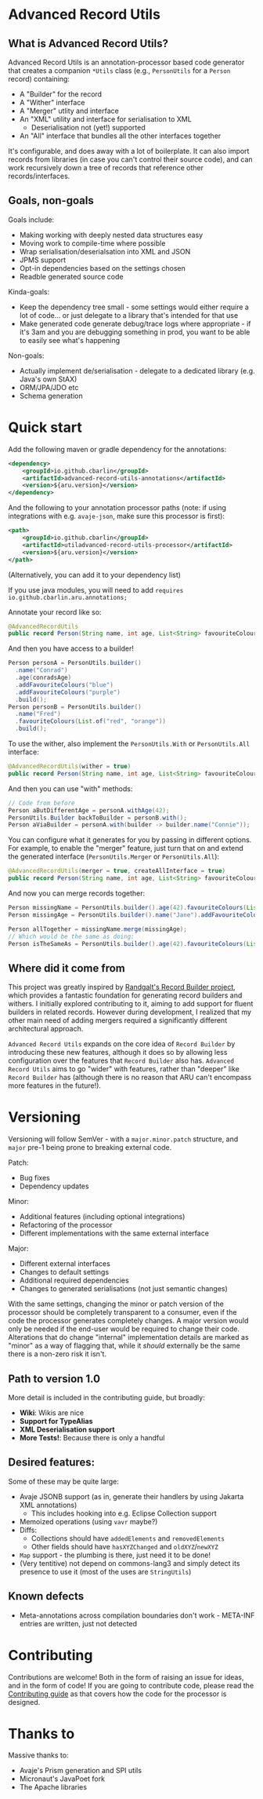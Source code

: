 # Advanced Record Utils

## What is Advanced Record Utils?

Advanced Record Utils is an annotation-processor based code generator that creates a companion `*Utils` class (e.g., `PersonUtils` for a `Person` record) containing:
 * A "Builder" for the record
 * A "Wither" interface
 * A "Merger" utlity and interface
 * An "XML" utility and interface for serialisation to XML
   * Deserialisation not (yet!) supported
 * An "All" interface that bundles all the other interfaces together

It's configurable, and does away with a lot of boilerplate. It can also import records from libraries (in case you can't control their source code), and can work recursively down a tree of records that reference other records/interfaces.

## Goals, non-goals

Goals include:
 * Making working with deeply nested data structures easy
 * Moving work to compile-time where possible
 * Wrap serialisation/deserialsation into XML and JSON
 * JPMS support
 * Opt-in dependencies based on the settings chosen
 * Readble generated source code

Kinda-goals:
 * Keep the dependency tree small - some settings would either require a lot of code... or just delegate to a library that's intended for that use
 * Make generated code generate debug/trace logs where appropriate - if it's 3am and you are debugging something in prod, you want to be able to easily see what's happening

Non-goals:
 * Actually implement de/serialisation - delegate to a dedicated library (e.g. Java's own StAX)
 * ORM/JPA/JDO etc
 * Schema generation


# Quick start

Add the following maven or gradle dependency for the annotations:

```xml
<dependency>
    <groupId>io.github.cbarlin</groupId>
    <artifactId>advanced-record-utils-annotations</artifactId>
    <version>${aru.version}</version>
</dependency>
```

And the following to your annotation processor paths (note: if using integrations with e.g. `avaje-json`, make sure this processor is first):

```xml
<path>
    <groupId>io.github.cbarlin</groupId>
    <artifactId>utiladvanced-record-utils-processor</artifactId>
    <version>${aru.version}</version>
</path>
```

(Alternatively, you can add it to your dependency list)

If you use java modules, you will need to add `requires io.github.cbarlin.aru.annotations;`

Annotate your record like so:

```java
@AdvancedRecordUtils
public record Person(String name, int age, List<String> favouriteColours) { }
```

And then you have access to a builder!

```java
Person personA = PersonUtils.builder()
  .name("Conrad")
  .age(conradsAge)
  .addFavouriteColours("blue")
  .addFavouriteColours("purple")
  .build();
Person personB = PersonUtils.builder()
  .name("Fred")
  .favouriteColours(List.of("red", "orange"))
  .build();
```

To use the wither, also implement the `PersonUtils.With` or `PersonUtils.All` interface:

```java
@AdvancedRecordUtils(wither = true)
public record Person(String name, int age, List<String> favouriteColours) implements PersonUtils.With { }
```

And then you can use "with" methods:

```java
// Code from before
Person aButDifferentAge = personA.withAge(42);
PersonUtils.Builder backToBuilder = personB.with();
Person aViaBuilder = personA.with(builder -> builder.name("Connie"));
```

You can configure what it generates for you by passing in different options. For example, to enable the "merger" feature, just turn that on and extend the generated interface (`PersonUtils.Merger` or `PersonUtils.All`):

```java
@AdvancedRecordUtils(merger = true, createAllInterface = true)
public record Person(String name, int age, List<String> favouriteColours) implements PersonUtils.All {}
```

And now you can merge records together:

```java
Person missingName = PersonUtils.builder().age(42).favouriteColours(List.of("red", "orange")).build();
Person missingAge = PersonUtils.builder().name("Jane").addFavouriteColour("pink").build();

Person allTogether = missingName.merge(missingAge);
// Which would be the same as doing:
Person isTheSameAs = PersonUtils.builder().age(42).favouriteColours(List.of("red", "orange", "pink")).name("Jane").build()
```

## Where did it come from

This project was greatly inspired by [Randgalt's Record Builder project](https://github.com/Randgalt/record-builder), which provides a fantastic foundation for generating record builders and withers. I initially explored contributing to it, aiming to add support for fluent builders in related records. However during development, I realized that my other main need of adding mergers required a significantly different architectural approach. 

`Advanced Record Utils` expands on the core idea of `Record Builder` by introducing these new features, although it does so by allowing less configuration over the features that `Record Builder` also has. `Advanced Record Utils` aims to go "wider" with features, rather than "deeper" like `Record Builder` has (although there is no reason that ARU can't encompass more features in the future!).

# Versioning

Versioning will follow SemVer - with a `major.minor.patch` structure, and `major` pre-1 being prone to breaking external code.

Patch:
 * Bug fixes
 * Dependency updates

Minor:
 * Additional features (including optional integrations)
 * Refactoring of the processor
 * Different implementations with the same external interface

Major:
 * Different external interfaces
 * Changes to default settings
 * Additional required dependencies
 * Changes to generated serialisations (not just semantic changes)

With the same settings, changing the minor or patch version of the processor should be completely transparent to a consumer, even if the code the processor generates completely changes. A major version would only be needed if the end-user would be required to change their code. Alterations that do change "internal" implementation details are marked as "minor" as a way of flagging that, while it *should* externally be the same there is a non-zero risk it isn't.

## Path to version 1.0

More detail is included in the contributing guide, but broadly:
* **Wiki**: Wikis are nice
* **Support for TypeAlias**
* **XML Deserialisation support**
* **More Tests!**: Because there is only a handful

## Desired features:

Some of these may be quite large:
 * Avaje JSONB support (as in, generate their handlers by using Jakarta XML annotations)
    * This includes hooking into e.g. Eclipse Collection support
 * Memoized operations (using `vavr` maybe?)
 * Diffs:
    * Collections should have `addedElements` and `removedElements`
    * Other fields should have `hasXYZChanged` and `oldXYZ`/`newXYZ`
 * `Map` support - the plumbing is there, just need it to be done!
 * (Very tentitive) not depend on commons-lang3 and simply detect its presence to use it (most of the uses are `StringUtils`)

## Known defects

 * Meta-annotations across compilation boundaries don't work - META-INF entries are written, just not detected

# Contributing

Contributions are welcome! Both in the form of raising an issue for ideas, and in the form of code! If you are going to contribute code, please read the [Contributing guide](CONTRIBUTING.md) as that covers how the code for the processor is designed.

# Thanks to

Massive thanks to:
 * Avaje's Prism generation and SPI utils
 * Micronaut's JavaPoet fork
 * The Apache libraries